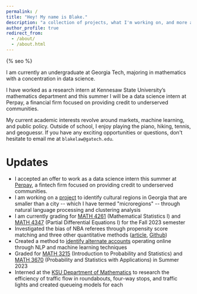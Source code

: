 ```yaml
---
permalink: /
title: "Hey! My name is Blake."
description: "a collection of projects, what I'm working on, and more about me"
author_profile: true
redirect_from: 
  - /about/
  - /about.html
---
```


{% seo %}

I am currently an undergraduate at Georgia Tech, majoring in mathematics with a concentration in data science. 

I have worked as a research intern at Kennesaw State University’s mathematics department and this summer I will be a data science intern at Perpay, a financial firm focused on providing credit to underserved communities. 

My current academic interests revolve around markets, machine learning, and public policy. Outside of school, I enjoy playing the piano, hiking, tennis, and geoguessr. If you have any exciting opportunities or questions, don't hesitate to email me at `blakelaw@gatech.edu`.

Updates
======
* I accepted an offer to work as a data science intern this summer at [Perpay](https://perpay.com/), a fintech firm focused on providing credit to underserved communities.
* I am working on a [project](https://github.com/blakelaw/Cobb-Microregion) to identify cultural regions in Georgia that are smaller than a city -- which I have termed "microregions" -- through natural language processing and clustering analysis
* I am currently grading for [MATH 4261](https://math.gatech.edu/courses/math/4261) (Mathematical Statistics I) and [MATH 4347](https://math.gatech.edu/courses/math/4347) (Partial Differential Equations I) for the Fall 2023 semester
* Investigated the bias of NBA referees through propensity score matching and three other quantitative methods ([article](https://blakelaw.dev/portfolio/nba-referee/), [Github](https://github.com/blakelaw/Referee-Analysis)) 
* Created a method to [identify alternate accounts](https://github.com/blakelaw/Duplicate-Account-Finder) operating online through NLP and machine learning techniques
* Graded for [MATH 3215](https://math.gatech.edu/courses/math/3215) (Introduction to Probability and Statistics) and [MATH 3670](https://math.gatech.edu/courses/math/3670) (Probability and Statistics with Applications) in Summer 2023
* Interned at the [KSU Department of Mathematics](https://www.kennesaw.edu/csm/academics/mathematics/about/index.php) to research the efficiency of traffic flow in roundabouts, four-way stops, and traffic lights and created queueing models for each



